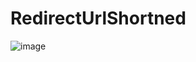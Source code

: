 # RedirectUrlShortned
![image](https://github.com/user-attachments/assets/91ffa11b-631a-4378-9fce-2ceaf7f90e5e)
